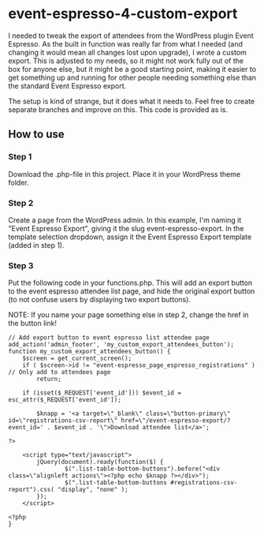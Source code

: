 # event-espresso-4-custom-export
I needed to tweak the export of attendees from the WordPress plugin Event Espresso. As the built in function was really far from what I needed (and changing it would mean all changes lost upon upgrade), I wrote a custom export. This is adjusted to my needs, so it might not work fully out of the box for anyone else, but it might be a good starting point, making it easier to get something up and running for other people needing something else than the standard Event Espresso export.

The setup is kind of strange, but it does what it needs to. Feel free to create separate branches and improve on this. This code is provided as is.

## How to use

### Step 1
Download the .php-file in this project. Place it in your WordPress theme folder.

### Step 2
Create a page from the WordPress admin. In this example, I'm naming it "Event Espresso Export", giving it the slug event-espresso-export. In the template selection dropdown, assign it the Event Espresso Export template (added in step 1).

### Step 3
Put the following code in your functions.php. This will add an export button to the event espresso attendee list page, and hide the original export button (to not confuse users by displaying two export buttons).

NOTE: If you name your page something else in step 2, change the href in the button link!

```
// Add export button to event espresso list attendee page
add_action('admin_footer', 'my_custom_export_attendees_button');
function my_custom_export_attendees_button() {
    $screen = get_current_screen();
    if ( $screen->id != "event-espresso_page_espresso_registrations" )   // Only add to attendees page
        return;

    if (isset($_REQUEST['event_id'])) $event_id = esc_attr($_REQUEST['event_id']);

        $knapp = '<a target=\"_blank\" class=\"button-primary\" id=\"registrations-csv-report\" href=\"/event-espresso-export/?event_id=' . $event_id . '\">Download attendee list</a>';

?>

    <script type="text/javascript">
        jQuery(document).ready(function($) {
                $(".list-table-bottom-buttons").before("<div class=\"alignleft actions\"><?php echo $knapp ?></div>");
                $(".list-table-bottom-buttons #registrations-csv-report").css( "display", "none" );
        });
    </script>

<?php
}
```
